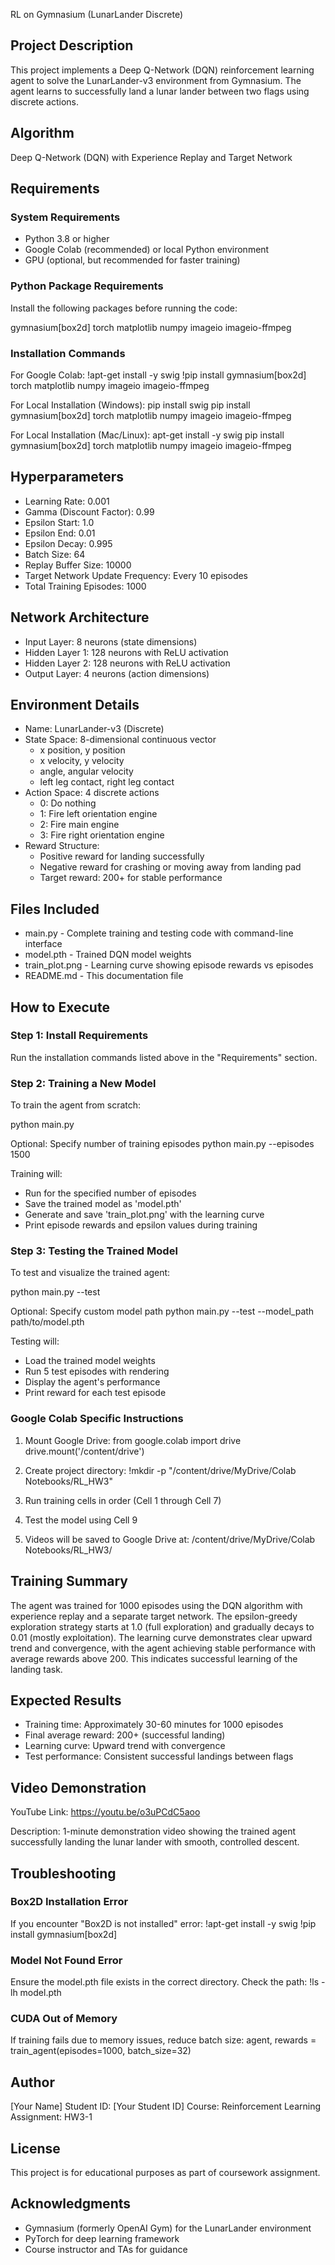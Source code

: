 RL on Gymnasium (LunarLander Discrete)

## Project Description
This project implements a Deep Q-Network (DQN) reinforcement learning agent to solve the LunarLander-v3 environment from Gymnasium. The agent learns to successfully land a lunar lander between two flags using discrete actions.

## Algorithm
Deep Q-Network (DQN) with Experience Replay and Target Network

## Requirements

### System Requirements
- Python 3.8 or higher
- Google Colab (recommended) or local Python environment
- GPU (optional, but recommended for faster training)

### Python Package Requirements
Install the following packages before running the code:

gymnasium[box2d]
torch
matplotlib
numpy
imageio
imageio-ffmpeg

### Installation Commands

For Google Colab:
!apt-get install -y swig
!pip install gymnasium[box2d] torch matplotlib numpy imageio imageio-ffmpeg

For Local Installation (Windows):
pip install swig
pip install gymnasium[box2d] torch matplotlib numpy imageio imageio-ffmpeg

For Local Installation (Mac/Linux):
apt-get install -y swig
pip install gymnasium[box2d] torch matplotlib numpy imageio imageio-ffmpeg

## Hyperparameters
- Learning Rate: 0.001
- Gamma (Discount Factor): 0.99
- Epsilon Start: 1.0
- Epsilon End: 0.01
- Epsilon Decay: 0.995
- Batch Size: 64
- Replay Buffer Size: 10000
- Target Network Update Frequency: Every 10 episodes
- Total Training Episodes: 1000

## Network Architecture
- Input Layer: 8 neurons (state dimensions)
- Hidden Layer 1: 128 neurons with ReLU activation
- Hidden Layer 2: 128 neurons with ReLU activation
- Output Layer: 4 neurons (action dimensions)

## Environment Details
- Name: LunarLander-v3 (Discrete)
- State Space: 8-dimensional continuous vector
  - x position, y position
  - x velocity, y velocity
  - angle, angular velocity
  - left leg contact, right leg contact
- Action Space: 4 discrete actions
  - 0: Do nothing
  - 1: Fire left orientation engine
  - 2: Fire main engine
  - 3: Fire right orientation engine
- Reward Structure:
  - Positive reward for landing successfully
  - Negative reward for crashing or moving away from landing pad
  - Target reward: 200+ for stable performance

## Files Included
- main.py - Complete training and testing code with command-line interface
- model.pth - Trained DQN model weights
- train_plot.png - Learning curve showing episode rewards vs episodes
- README.md - This documentation file

## How to Execute

### Step 1: Install Requirements
Run the installation commands listed above in the "Requirements" section.

### Step 2: Training a New Model
To train the agent from scratch:

python main.py

Optional: Specify number of training episodes
python main.py --episodes 1500

Training will:
- Run for the specified number of episodes
- Save the trained model as 'model.pth'
- Generate and save 'train_plot.png' with the learning curve
- Print episode rewards and epsilon values during training

### Step 3: Testing the Trained Model
To test and visualize the trained agent:

python main.py --test

Optional: Specify custom model path
python main.py --test --model_path path/to/model.pth

Testing will:
- Load the trained model weights
- Run 5 test episodes with rendering
- Display the agent's performance
- Print reward for each test episode

### Google Colab Specific Instructions

1. Mount Google Drive:
from google.colab import drive
drive.mount('/content/drive')

2. Create project directory:
!mkdir -p "/content/drive/MyDrive/Colab Notebooks/RL_HW3"

3. Run training cells in order (Cell 1 through Cell 7)

4. Test the model using Cell 9

5. Videos will be saved to Google Drive at:
   /content/drive/MyDrive/Colab Notebooks/RL_HW3/

## Training Summary
The agent was trained for 1000 episodes using the DQN algorithm with experience replay and a separate target network. The epsilon-greedy exploration strategy starts at 1.0 (full exploration) and gradually decays to 0.01 (mostly exploitation). The learning curve demonstrates clear upward trend and convergence, with the agent achieving stable performance with average rewards above 200. This indicates successful learning of the landing task.

## Expected Results
- Training time: Approximately 30-60 minutes for 1000 episodes
- Final average reward: 200+ (successful landing)
- Learning curve: Upward trend with convergence
- Test performance: Consistent successful landings between flags

## Video Demonstration
YouTube Link: https://youtu.be/o3uPCdC5aoo

Description: 1-minute demonstration video showing the trained agent successfully landing the lunar lander with smooth, controlled descent.

## Troubleshooting

### Box2D Installation Error
If you encounter "Box2D is not installed" error:
!apt-get install -y swig
!pip install gymnasium[box2d]

### Model Not Found Error
Ensure the model.pth file exists in the correct directory. Check the path:
!ls -lh model.pth

### CUDA Out of Memory
If training fails due to memory issues, reduce batch size:
agent, rewards = train_agent(episodes=1000, batch_size=32)

## Author
[Your Name]
Student ID: [Your Student ID]
Course: Reinforcement Learning
Assignment: HW3-1

## License
This project is for educational purposes as part of coursework assignment.

## Acknowledgments
- Gymnasium (formerly OpenAI Gym) for the LunarLander environment
- PyTorch for deep learning framework
- Course instructor and TAs for guidance
